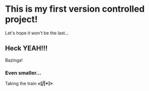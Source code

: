 # This is my first version controlled project!
Let's hope it won't be the last...

## Heck YEAH!!!
Bazinga!

### Even smaller...
Taking the train __<[*|*|*]>__
